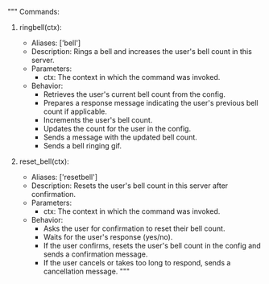 """
Commands:

1. ringbell(ctx):
    - Aliases: ['bell']
    - Description: Rings a bell and increases the user's bell count in this server.
    - Parameters:
        - ctx: The context in which the command was invoked.
    - Behavior:
        - Retrieves the user's current bell count from the config.
        - Prepares a response message indicating the user's previous bell count if applicable.
        - Increments the user's bell count.
        - Updates the count for the user in the config.
        - Sends a message with the updated bell count.
        - Sends a bell ringing gif.

2. reset_bell(ctx):
    - Aliases: ['resetbell']
    - Description: Resets the user's bell count in this server after confirmation.
    - Parameters:
        - ctx: The context in which the command was invoked.
    - Behavior:
        - Asks the user for confirmation to reset their bell count.
        - Waits for the user's response (yes/no).
        - If the user confirms, resets the user's bell count in the config and sends a confirmation message.
        - If the user cancels or takes too long to respond, sends a cancellation message.
"""

